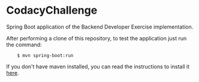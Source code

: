 # CodacyChallenge

Spring Boot application of the Backend Developer Exercise implementation. 

After performing a clone of this repository, to test the application just run the command:

        $ mvn spring-boot:run
        
If you don't have maven installed, you can read the instructions to install it [here](https://maven.apache.org/install.html).
